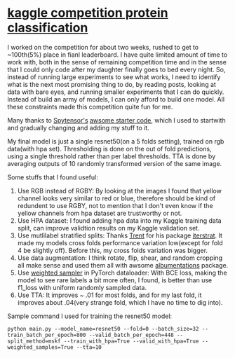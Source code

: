 # [kaggle competition protein classification](https://www.kaggle.com/c/human-protein-atlas-image-classification)

I worked on the competition for about two weeks, rushed to get to ~100th(5%) place in fianl leaderboard. I have quite limited amount of time to work with, both in the sense of remaining competition time and in the sense that I could only code after my daughter finally goes to bed every night. So, instead of running large experiments to see what works, I need to identify what is the next most promising thing to do, by reading posts, looking at data with bare eyes, and running smaller experiments that I can do quickly. Instead of build an army of models, I can only afford to build one model. All these constraints made this competition quite fun for me. 

Many thanks to [Spytensor's](https://www.kaggle.com/spytensor) [awsome starter code](https://www.kaggle.com/c/human-protein-atlas-image-classification/discussion/72812), which I used to startwith and gradually changing and adding my stuff to it.  

My final model is just a single resnet50(on a 5 folds setting), trained on rgb data(with hpa set). Thresholding is done on the out of fold predictions, using a single threshold rather than per label thresholds. TTA is done by averaging outputs of 10 randomly transformed version of the same image. 

Some stuffs that I found useful:  

1. Use RGB instead of RGBY: By looking at the images I found that yellow channel looks very similar to red or blue, therefore should be kind of redundent to use RGBY, not to mention that I don't even know if the yellow channels from hpa dataset are trustworthy or not.  
2. Use HPA dataset: I found adding hpa data into my Kaggle training data split, can improve validtion results on my Kaggle validation set.  
3. Use mutlilabel stratified splits: Thanks [Trent](https://github.com/trent-b) for his package [iterstrat](https://github.com/trent-b/iterative-stratification). It made my models cross folds performance variation low(except for fold 4 be slightly off). Before this, my cross folds variation was bigger.  
4. Use data augmentation: I think rotate, flip, shear, and random cropping all make sense and used them all with awsome [albumentations](https://github.com/albu/albumentations) package.    
5. Use [weighted sampler](https://pytorch.org/docs/stable/_modules/torch/utils/data/sampler.html) in PyTorch dataloader: With BCE loss, making the model to see rare labels a bit more often, I found, is better than use f1_loss with uniform randomly sampled data.   
6. Use TTA: It improves ~ .01 for most folds, and for my last fold, it improves about .04(very strange fold, which I have no time to dig into).   

Sample command I used for training the resnet50 model:
```
python main.py --model_name=resnet50 --fold=0 --batch_size=32 --train_batch_per_epoch=800 --valid_batch_per_epoch=448 --split_method=mskf --train_with_hpa=True --valid_with_hpa=True --weighted_samples=True --tta=10
```

